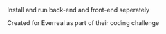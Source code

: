 Install and run back-end and front-end seperately  
  
Created for Everreal as part of their coding challenge